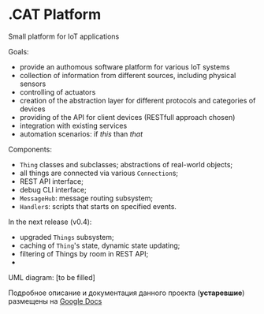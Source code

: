 # .CAT Platform
Small platform for IoT applications

Goals:
* provide an authomous software platform for various IoT systems
* collection of information from different sources, including physical sensors
* controlling of actuators
* creation of the abstraction layer for different protocols and categories of devices
* providing of the API for client devices (RESTfull approach chosen)
* integration with existing services
* automation scenarios: if _this_ than _that_

Components:
* `Thing` classes and subclasses; abstractions of real-world objects;
* all things are connected via various `Connection`s;
* REST API interface;
* debug CLI interface;
* `MessageHub`: message routing subsystem;
* `Handler`s: scripts that starts on specified events.

In the next release (v0.4):
* upgraded `Things` subsystem;
* caching of `Thing`'s state, dynamic state updating;
* filtering of Things by room in REST API;
* 

UML diagram:
[to be filled]

Подробное опиcание и документация данного проекта (**устаревшие**) размещены на [ Google Docs ]( https://docs.google.com/document/d/1ZmPlSTxpE9TxT5H26R77BYhkNbkK-HwpbFaOIhWRylA/edit# )
